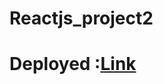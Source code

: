 # Reactjs_project2
# Deployed :[Link](https://secondreactproject-5d2q8wzp1-divyatiwars-projects.vercel.app/)
